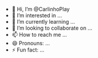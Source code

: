- 👋 Hi, I’m @CarlinhoPlay
- 👀 I’m interested in ...
- 🌱 I’m currently learning ...
- 💞️ I’m looking to collaborate on ...
- 📫 How to reach me ...
- 😄 Pronouns: ...
- ⚡ Fun fact: ...

<!---
CarlinhoPlay/CarlinhoPlay is a ✨ special ✨ repository because its `README.md` (this file) appears on your GitHub profile.
You can click the Preview link to take a look at your changes.
--->
